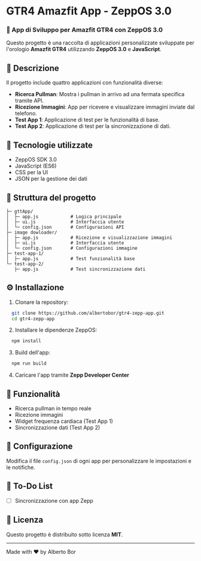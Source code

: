 # GTR4 Amazfit App - ZeppOS 3.0

### 🚀 App di Sviluppo per Amazfit GTR4 con ZeppOS 3.0

Questo progetto è una raccolta di applicazioni personalizzate sviluppate per l'orologio **Amazfit GTR4** utilizzando **ZeppOS 3.0** e **JavaScript**.

## 📌 Descrizione
Il progetto include quattro applicazioni con funzionalità diverse:
- **Ricerca Pullman**: Mostra i pullman in arrivo ad una fermata specifica tramite API.
- **Ricezione Immagini**: App per ricevere e visualizzare immagini inviate dal telefono.
- **Test App 1**: Applicazione di test per le funzionalità di base.
- **Test App 2**: Applicazione di test per la sincronizzazione di dati.

## 🔧 Tecnologie utilizzate
- ZeppOS SDK 3.0
- JavaScript (ES6)
- CSS per la UI
- JSON per la gestione dei dati

## 📁 Struttura del progetto
```
├─ gttApp/
│  ├─ app.js            # Logica principale
│  ├─ ui.js             # Interfaccia utente
│  └─ config.json       # Configurazioni API
├─ image dowloader/
│  ├─ app.js            # Ricezione e visualizzazione immagini
│  ├─ ui.js             # Interfaccia utente
│  └─ config.json       # Configurazioni immagine
├─ test-app-1/
│  ├─ app.js            # Test funzionalità base
└─ test-app-2/
   ├─ app.js            # Test sincronizzazione dati
```

## ⚙️ Installazione
1. Clonare la repository:
```bash
  git clone https://github.com/albertobor/gtr4-zepp-app.git
  cd gtr4-zepp-app
```
2. Installare le dipendenze ZeppOS:
```bash
  npm install
```
3. Build dell'app:
```bash
  npm run build
```
4. Caricare l'app tramite **Zepp Developer Center**

## 🎯 Funzionalità
- Ricerca pullman in tempo reale
- Ricezione immagini
- Widget frequenza cardiaca (Test App 1)
- Sincronizzazione dati (Test App 2)

## 🔑 Configurazione
Modifica il file `config.json` di ogni app per personalizzare le impostazioni e le notifiche.

## 📌 To-Do List
- [ ] Sincronizzazione con app Zepp

## 📄 Licenza
Questo progetto è distribuito sotto licenza **MIT**.

---
Made with ❤️ by Alberto Bor

